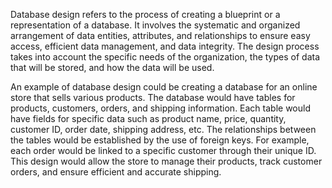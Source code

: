 

Database design refers to the process of creating a blueprint or a representation of a database. It involves the systematic and organized arrangement of data entities, attributes, and relationships to ensure easy access, efficient data management, and data integrity. The design process takes into account the specific needs of the organization, the types of data that will be stored, and how the data will be used.

An example of database design could be creating a database for an online store that sells various products. The database would have tables for products, customers, orders, and shipping information. Each table would have fields for specific data such as product name, price, quantity, customer ID, order date, shipping address, etc. The relationships between the tables would be established by the use of foreign keys. For example, each order would be linked to a specific customer through their unique ID. This design would allow the store to manage their products, track customer orders, and ensure efficient and accurate shipping.
